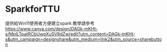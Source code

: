 # SparkforTTU
提供給Win11使用者方便建立spark
教學請參考
https://www.canva.com/design/DAGk-mKHt-s/MplLTpatRCbUwpXuSV8dZw/edit?utm_content=DAGk-mKHt-s&utm_campaign=designshare&utm_medium=link2&utm_source=sharebutton
